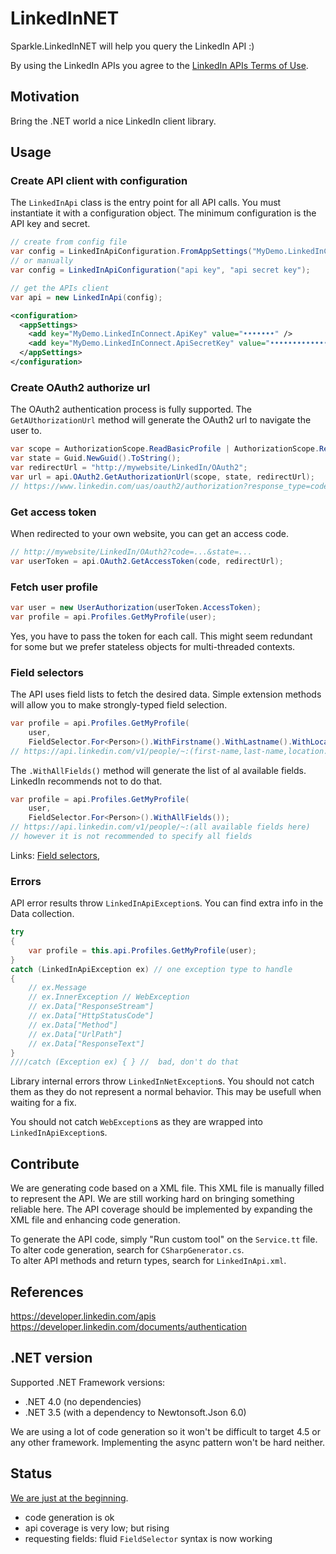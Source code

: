 ﻿
LinkedInNET
===========

Sparkle.LinkedInNET will help you query the LinkedIn API :)

By using the LinkedIn APIs you agree to the [LinkedIn APIs Terms of Use](https://developer.linkedin.com/documents/linkedin-apis-terms-use). 

Motivation
------------

Bring the .NET world a nice LinkedIn client library.

Usage
------------

### Create API client with configuration

The `LinkedInApi` class is the entry point for all API calls. You must instantiate it with a configuration object. The minimum configuration is the API key and secret.  

````csharp
// create from config file
var config = LinkedInApiConfiguration.FromAppSettings("MyDemo.LinkedInConnect");
// or manually
var config = LinkedInApiConfiguration("api key", "api secret key");

// get the APIs client
var api = new LinkedInApi(config);
````

````xml
<configuration>
  <appSettings>
    <add key="MyDemo.LinkedInConnect.ApiKey" value="•••••••" />
    <add key="MyDemo.LinkedInConnect.ApiSecretKey" value="•••••••••••••" />
  </appSettings>
</configuration>
````

### Create OAuth2 authorize url

The OAuth2 authentication process is fully supported. The `GetAUthorizationUrl` method will generate the OAuth2 url to navigate the user to.

````csharp
var scope = AuthorizationScope.ReadBasicProfile | AuthorizationScope.ReadEmailAddress;
var state = Guid.NewGuid().ToString();
var redirectUrl = "http://mywebsite/LinkedIn/OAuth2";
var url = api.OAuth2.GetAuthorizationUrl(scope, state, redirectUrl);
// https://www.linkedin.com/uas/oauth2/authorization?response_type=code&client_id=...
````

### Get access token

When redirected to your own website, you can get an access code.

````csharp
// http://mywebsite/LinkedIn/OAuth2?code=...&state=...
var userToken = api.OAuth2.GetAccessToken(code, redirectUrl);
````

### Fetch user profile

````csharp
var user = new UserAuthorization(userToken.AccessToken);
var profile = api.Profiles.GetMyProfile(user);
````

Yes, you have to pass the token for each call. This might seem redundant for some but we prefer stateless objects for multi-threaded contexts. 

### Field selectors

The API uses field lists to fetch the desired data. Simple extension methods will allow you to make strongly-typed field selection.

````csharp
var profile = api.Profiles.GetMyProfile(
    user,
    FieldSelector.For<Person>().WithFirstname().WithLastname().WithLocationName());
// https://api.linkedin.com/v1/people/~:(first-name,last-name,location:(name))
````

The `.WithAllFields()` method will generate the list of al available fields. LinkedIn recommends not to do that.

````csharp
var profile = api.Profiles.GetMyProfile(
    user,
    FieldSelector.For<Person>().WithAllFields());
// https://api.linkedin.com/v1/people/~:(all available fields here)
// however it is not recommended to specify all fields
````

Links: [Field selectors](https://developer.linkedin.com/documents/field-selectors), 

### Errors

API error results throw `LinkedInApiException`s. You can find extra info in the Data collection.

````csharp
try
{
    var profile = this.api.Profiles.GetMyProfile(user);
}
catch (LinkedInApiException ex) // one exception type to handle
{
    // ex.Message
    // ex.InnerException // WebException
    // ex.Data["ResponseStream"]
    // ex.Data["HttpStatusCode"]
    // ex.Data["Method"]
    // ex.Data["UrlPath"]
    // ex.Data["ResponseText"]
}
////catch (Exception ex) { } //  bad, don't do that

````

Library internal errors throw `LinkedInNetException`s. You should not catch them as they do not represent a normal behavior. This may be usefull when waiting for a fix.

You should not catch `WebException`s as they are wrapped into `LinkedInApiException`s.


Contribute
------------

We are generating code based on a XML file. 
This XML file is manually filled to represent the API. 
We are still working hard on bringing something reliable here. 
The API coverage should be implemented by expanding the XML file and enhancing code generation.

To generate the API code, simply "Run custom tool" on the `Service.tt` file.  
To alter code generation, search for `CSharpGenerator.cs`.  
To alter API methods and return types, search for `LinkedInApi.xml`.


References
------------

https://developer.linkedin.com/apis  
https://developer.linkedin.com/documents/authentication  


.NET version
------------

Supported .NET Framework versions:

* .NET 4.0 (no dependencies)
* .NET 3.5 (with a dependency to Newtonsoft.Json 6.0)

We are using a lot of code generation so it won't be difficult to target 4.5 or any other framework. Implementing the async pattern won't be hard neither.


Status
------------

[We are just at the beginning](src/ToDo.md).

* code generation is ok
* api coverage is very low; but rising
* requesting fields: fluid `FieldSelector` syntax is now working
